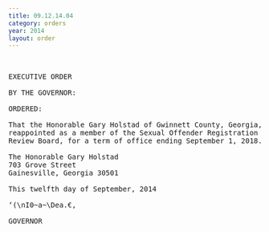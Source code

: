 ```yaml
---
title: 09.12.14.04
category: orders
year: 2014
layout: order
---
```


<pre> 

EXECUTIVE ORDER

BY THE GOVERNOR:

ORDERED:

That the Honorable Gary Holstad of Gwinnett County, Georgia, is
reappointed as a member of the Sexual Offender Registration
Review Board, for a term of office ending September 1, 2018.

The Honorable Gary Holstad
703 Grove Street
Gainesville, Georgia 30501

This twelfth day of September, 2014

‘(\nI0~a~\Dea.€,

GOVERNOR

</pre>
